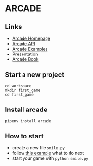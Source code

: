 # ARCADE

## Links
* [Arcade Homepage](http://arcade.academy/)
* [Arcade API](http://arcade.academy/quick_index.html)
* [Arcade Examples](http://arcade.academy/examples/index.html)
* [Presentation](https://slides.com/paulcraven/pycon_2018/#/)
* [Arcade Book](https://arcade-book.readthedocs.io/en/latest/)

## Start a new project
```
cd workspace
mkdir first_game
cd first_game
```

## Install arcade

```
pipenv install arcade
```

## How to start

* create a new file `smile.py`
* follow [this example](http://arcade.academy/examples/happy_face.html#happy-face) what to do next
* start your game with `python smile.py`
